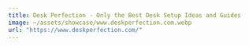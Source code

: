 ```yaml
---
title: Desk Perfection - Only the Best Desk Setup Ideas and Guides
image: ~/assets/showcase/www.deskperfection.com.webp
url: "https://www.deskperfection.com/"
---
```

